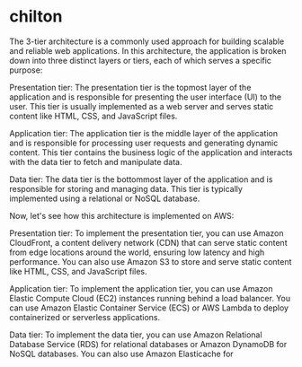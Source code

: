 # chilton
The 3-tier architecture is a commonly used approach for building scalable and reliable web applications. In this architecture, the application is broken down into three distinct layers or tiers, each of which serves a specific purpose:

Presentation tier: The presentation tier is the topmost layer of the application and is responsible for presenting the user interface (UI) to the user. This tier is usually implemented as a web server and serves static content like HTML, CSS, and JavaScript files.

Application tier: The application tier is the middle layer of the application and is responsible for processing user requests and generating dynamic content. This tier contains the business logic of the application and interacts with the data tier to fetch and manipulate data.

Data tier: The data tier is the bottommost layer of the application and is responsible for storing and managing data. This tier is typically implemented using a relational or NoSQL database.

Now, let's see how this architecture is implemented on AWS:

Presentation tier: To implement the presentation tier, you can use Amazon CloudFront, a content delivery network (CDN) that can serve static content from edge locations around the world, ensuring low latency and high performance. You can also use Amazon S3 to store and serve static content like HTML, CSS, and JavaScript files.

Application tier: To implement the application tier, you can use Amazon Elastic Compute Cloud (EC2) instances running behind a load balancer. You can use Amazon Elastic Container Service (ECS) or AWS Lambda to deploy containerized or serverless applications.

Data tier: To implement the data tier, you can use Amazon Relational Database Service (RDS) for relational databases or Amazon DynamoDB for NoSQL databases. You can also use Amazon Elasticache for
